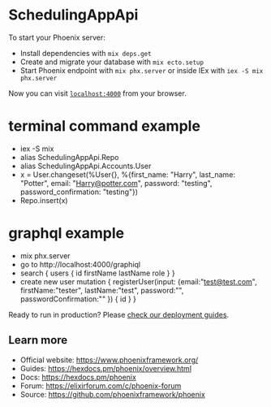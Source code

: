 # SchedulingAppApi

To start your Phoenix server:

  * Install dependencies with `mix deps.get`
  * Create and migrate your database with `mix ecto.setup`
  * Start Phoenix endpoint with `mix phx.server` or inside IEx with `iex -S mix phx.server`

Now you can visit [`localhost:4000`](http://localhost:4000) from your browser.

# terminal command example
 * iex -S mix
 * alias SchedulingAppApi.Repo
 * alias SchedulingAppApi.Accounts.User
 *  x = User.changeset(%User{}, %{first_name: "Harry", last_name: "Potter", email: "Harry@potter.com", password: "testing", password_confirmation: "testing"})
 * Repo.insert(x)

 # graphql example
  *  mix phx.server
  * go to http://localhost:4000/graphiql
  * search 
  {
  users {
    id
    firstName
    lastName
    role
  }
}
* create new user
mutation {
  registerUser(input: {email:"test@test.com", firstName:"tester", lastName:"test", password:"", passwordConfirmation:"" }) {
    id
  }
}


Ready to run in production? Please [check our deployment guides](https://hexdocs.pm/phoenix/deployment.html).

## Learn more

  * Official website: https://www.phoenixframework.org/
  * Guides: https://hexdocs.pm/phoenix/overview.html
  * Docs: https://hexdocs.pm/phoenix
  * Forum: https://elixirforum.com/c/phoenix-forum
  * Source: https://github.com/phoenixframework/phoenix
